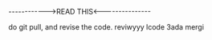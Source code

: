 ------------>READ THIS<---------------

do git pull, and revise the code. reviwyyy lcode 3ada mergi
